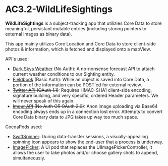 # AC3.2-WildLifeSightings

**WildLifeSightings** is a subject-tracking app that utilizies Core Data to store meaningful, persistant mutable entries (including storing pointers to external images as binary data). 

This app mainly utilizes Core Location and Core Data to store client-side photos & information, which is fetched and displayed onto a mapView. 

API's used:
- [Dark Skys Weather](https://darksky.net/dev/) (No Auth): A no-nonsense forecast API to attach current weather conditions to our Sighting entity.
- [Fieldbook](https://fieldbook.com/) (Basic Auth): While an object is saved into Core Data, a portion of the information can be POST'ed for external review.
- ~~[Twitter API](https://dev.twitter.com/overview/api) (OAuth 1.1)~~: Requires HMAC-SHA1 client-side encoding, signature building, and very specific, ordered Header parameters. We will never speak of this again.
- ~~[Imgur API](https://api.imgur.com/) (No Auth OR OAuth 2.0)~~: Anon image uploading via Base64 encoding always ends up in a connection lost error. Attempts to convert Core Data binary data to JPG takes up way too much space.

CocoaPods used: 
- [SwiftSpinner](https://github.com/icanzilb/SwiftSpinner): During data-transfer sessions, a visually-appealing spinning icon appears to show the end-user that a process is underway.
- [ImagePicker](https://github.com/hyperoslo/ImagePicker): A UI pod that replaces the UIImagePickerController, it allows the user to take photos and/or choose gallery shots to append, simultaneously.

